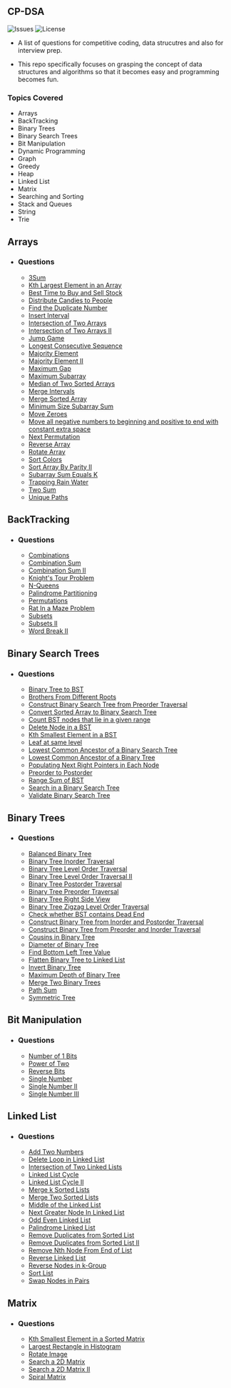 ## CP-DSA

![Issues](https://img.shields.io/github/issues/thisisnitish/cp-dsa)
![License](https://img.shields.io/github/license/thisisnitish/cp-dsa)

* A list of questions for competitive coding, data strucutres and also for interview prep.

* This repo specifically focuses on grasping the concept of data structures and algorithms so that it becomes easy and programming becomes fun.

### Topics Covered
* Arrays
* BackTracking
* Binary Trees
* Binary Search Trees
* Bit Manipulation
* Dynamic Programming
* Graph
* Greedy
* Heap
* Linked List
* Matrix
* Searching and Sorting
* Stack and Queues
* String
* Trie


## Arrays
* ### Questions
    * [3Sum](https://github.com/thisisnitish/cp-dsa/blob/main/Arrays/3sum.cpp)
    * [Kth Largest Element in an Array](https://github.com/thisisnitish/cp-dsa/blob/main/Arrays/Kth_Largest_Element_in_an_Array.cpp)
    * [Best Time to Buy and Sell Stock](https://github.com/thisisnitish/cp-dsa/blob/main/Arrays/besttimetobuysellstock.cpp)
    * [Distribute Candies to People](https://github.com/thisisnitish/cp-dsa/blob/main/Arrays/distributecandiestopeople.cpp)
    * [Find the Duplicate Number](https://github.com/thisisnitish/cp-dsa/blob/main/Arrays/findduplicatenumber.cpp)
    * [Insert Interval](https://github.com/thisisnitish/cp-dsa/blob/main/Arrays/insertintervals.cpp)
    * [Intersection of Two Arrays](https://github.com/thisisnitish/cp-dsa/blob/main/Arrays/intersectionoftwoarrays.cpp)
    * [Intersection of Two Arrays II](https://github.com/thisisnitish/cp-dsa/blob/main/Arrays/intersectionoftwoarraysii.cpp)
    * [Jump Game](https://github.com/thisisnitish/cp-dsa/blob/main/Arrays/jumpgame.cpp)
    * [Longest Consecutive Sequence](https://github.com/thisisnitish/cp-dsa/blob/main/Arrays/longestconsecutivesubsq.cpp)
    * [Majority Element](https://github.com/thisisnitish/cp-dsa/blob/main/Arrays/majorityelement.cpp)
    * [Majority Element II](https://github.com/thisisnitish/cp-dsa/blob/main/Arrays/majorityelementii.cpp)
    * [Maximum Gap](https://github.com/thisisnitish/cp-dsa/blob/main/Arrays/maximumgap.cpp)
    * [Maximum Subarray](https://github.com/thisisnitish/cp-dsa/blob/main/Arrays/maximumsubarray.cpp)
    * [Median of Two Sorted Arrays](https://github.com/thisisnitish/cp-dsa/blob/main/Arrays/medianoftwosortedarray.cpp)
    * [Merge Intervals](https://github.com/thisisnitish/cp-dsa/blob/main/Arrays/mergeintervals.cpp)
    * [Merge Sorted Array](https://github.com/thisisnitish/cp-dsa/blob/main/Arrays/mergesortedarray.cpp)
    * [Minimum Size Subarray Sum](https://github.com/thisisnitish/cp-dsa/blob/main/Arrays/minimumsizesubarray.cpp)
    * [Move Zeroes](https://github.com/thisisnitish/cp-dsa/blob/main/Arrays/moveZeros.cpp)
    * [Move all negative numbers to beginning and positive to end with constant extra space](https://github.com/thisisnitish/cp-dsa/blob/main/Arrays/moveposneg.cpp)
    * [Next Permutation](https://github.com/thisisnitish/cp-dsa/blob/main/Arrays/nextpermutation.cpp)
    * [Reverse Array](https://github.com/thisisnitish/cp-dsa/blob/main/Arrays/reversearray.cpp)
    * [Rotate Array](https://github.com/thisisnitish/cp-dsa/blob/main/Arrays/rotatearray.cpp)
    * [Sort Colors](https://github.com/thisisnitish/cp-dsa/blob/main/Arrays/sortColors.cpp)
    * [Sort Array By Parity II](https://github.com/thisisnitish/cp-dsa/blob/main/Arrays/sortarraybyparityii.cpp)
    * [Subarray Sum Equals K](https://github.com/thisisnitish/cp-dsa/blob/main/Arrays/subarraysumequalsk.cpp)
    * [Trapping Rain Water](https://github.com/thisisnitish/cp-dsa/blob/main/Arrays/trappingrainwater.cpp)
    * [Two Sum](https://github.com/thisisnitish/cp-dsa/blob/main/Arrays/twosum.cpp)
    * [Unique Paths](https://github.com/thisisnitish/cp-dsa/blob/main/Arrays/uniquepaths.cpp)

## BackTracking
* ### Questions
    * [Combinations](https://github.com/thisisnitish/cp-dsa/blob/main/BackTracking/combinations.cpp)
    * [Combination Sum](https://github.com/thisisnitish/cp-dsa/blob/main/BackTracking/combinationsum.cpp)
    * [Combination Sum II](https://github.com/thisisnitish/cp-dsa/blob/main/BackTracking/combinationsumii.cpp)
    * [Knight's Tour Problem](https://github.com/thisisnitish/cp-dsa/blob/main/BackTracking/knightstourproblem.cpp)
    * [N-Queens](https://github.com/thisisnitish/cp-dsa/blob/main/BackTracking/nqueens.cpp)
    * [Palindrome Partitioning](https://github.com/thisisnitish/cp-dsa/blob/main/BackTracking/palindromepartitioning.cpp)
    * [Permutations](https://github.com/thisisnitish/cp-dsa/blob/main/BackTracking/permutations.cpp)
    * [Rat In a Maze Problem](https://github.com/thisisnitish/cp-dsa/blob/main/BackTracking/ratinamaze.cpp)
    * [Subsets](https://github.com/thisisnitish/cp-dsa/blob/main/BackTracking/subsets.cpp)
    * [Subsets II](https://github.com/thisisnitish/cp-dsa/blob/main/BackTracking/subsetsii.cpp)
    * [Word Break II](https://github.com/thisisnitish/cp-dsa/blob/main/BackTracking/wordbreakii.cpp)

## Binary Search Trees
* ### Questions
    * [Binary Tree to BST](https://github.com/thisisnitish/cp-dsa/blob/main/BinarySearchTrees/binarytreetobst.cpp)    
    * [Brothers From Different Roots](https://github.com/thisisnitish/cp-dsa/blob/main/BinarySearchTrees/brothersfromdifferentroots.cpp)    
    * [Construct Binary Search Tree from Preorder Traversal](https://github.com/thisisnitish/cp-dsa/blob/main/BinarySearchTrees/constructbinarysearchtreefrompreordertraversal.cpp)   
    * [Convert Sorted Array to Binary Search Tree](https://github.com/thisisnitish/cp-dsa/blob/main/BinarySearchTrees/convertsortedarraytobinarysearchtree.cpp)   
    * [Count BST nodes that lie in a given range](https://github.com/thisisnitish/cp-dsa/blob/main/BinarySearchTrees/countbstnodethatlieinagivenrange.cpp)   
    * [Delete Node in a BST](https://github.com/thisisnitish/cp-dsa/blob/main/BinarySearchTrees/deletenodeinabst.cpp)   
    * [Kth Smallest Element in a BST](https://github.com/thisisnitish/cp-dsa/blob/main/BinarySearchTrees/kthsmallestelementinabst.cpp)   
    * [Leaf at same level](https://github.com/thisisnitish/cp-dsa/blob/main/BinarySearchTrees/leafatsamelevel.cpp)   
    * [Lowest Common Ancestor of a Binary Search Tree](https://github.com/thisisnitish/cp-dsa/blob/main/BinarySearchTrees/lowestcommonancestorofabinarysearchtree.cpp)   
    * [Lowest Common Ancestor of a Binary Tree](https://github.com/thisisnitish/cp-dsa/blob/main/BinarySearchTrees/lowestcommonancestorofabinarytree.cpp)   
    * [Populating Next Right Pointers in Each Node](https://github.com/thisisnitish/cp-dsa/blob/main/BinarySearchTrees/populatingnextrightpointerineachnode.cpp)   
    * [Preorder to Postorder](https://github.com/thisisnitish/cp-dsa/blob/main/BinarySearchTrees/preordertopostorder.cpp)   
    * [Range Sum of BST](https://github.com/thisisnitish/cp-dsa/blob/main/BinarySearchTrees/rangesumofbst.cpp)   
    * [Search in a Binary Search Tree](https://github.com/thisisnitish/cp-dsa/blob/main/BinarySearchTrees/searchinabinarytree.cpp)   
    * [Validate Binary Search Tree](https://github.com/thisisnitish/cp-dsa/blob/main/BinarySearchTrees/validatebinarysearchtree.cpp)

## Binary Trees
* ### Questions
    * [Balanced Binary Tree](https://github.com/thisisnitish/cp-dsa/blob/main/BinaryTrees/balancedbinarytree.cpp)
    * [Binary Tree Inorder Traversal](https://github.com/thisisnitish/cp-dsa/blob/main/BinaryTrees/binarytreeinordertraversal.cpp)
    * [Binary Tree Level Order Traversal](https://github.com/thisisnitish/cp-dsa/blob/main/BinaryTrees/binarytreelevelordertraversal.cpp)
    * [Binary Tree Level Order Traversal II](https://github.com/thisisnitish/cp-dsa/blob/main/BinaryTrees/binarytreelevelordertraversalii.cpp)
    * [Binary Tree Postorder Traversal](https://github.com/thisisnitish/cp-dsa/blob/main/BinaryTrees/binarytreepostordertraversal.cpp)
    * [Binary Tree Preorder Traversal](https://github.com/thisisnitish/cp-dsa/blob/main/BinaryTrees/binarytreepreordertraversal.cpp)
    * [Binary Tree Right Side View](https://github.com/thisisnitish/cp-dsa/blob/main/BinaryTrees/binarytreerightsideview.cpp)
    * [Binary Tree Zigzag Level Order Traversal](https://github.com/thisisnitish/cp-dsa/blob/main/BinaryTrees/binarytreezigzaglevelordertraversal.cpp)
    * [Check whether BST contains Dead End](https://github.com/thisisnitish/cp-dsa/blob/main/BinaryTrees/checkwhetherbstcontainsdeadend.cpp)
    * [Construct Binary Tree from Inorder and Postorder Traversal](https://github.com/thisisnitish/cp-dsa/blob/main/BinaryTrees/constructbinarytreefrominorderandpostorder.cpp)
    * [Construct Binary Tree from Preorder and Inorder Traversal](https://github.com/thisisnitish/cp-dsa/blob/main/BinaryTrees/constructbinarytreefrompreorderandinorder.cpp)
    * [Cousins in Binary Tree](https://github.com/thisisnitish/cp-dsa/blob/main/BinaryTrees/cousinsinbinarytrees.cpp)
    * [Diameter of Binary Tree](https://github.com/thisisnitish/cp-dsa/blob/main/BinaryTrees/diameterofbinarytree.cpp)
    * [Find Bottom Left Tree Value](https://github.com/thisisnitish/cp-dsa/blob/main/BinaryTrees/findbottomlefttreevalue.cpp)
    * [Flatten Binary Tree to Linked List](https://github.com/thisisnitish/cp-dsa/blob/main/BinaryTrees/flattenbinarytreetolinkedlist.cpp)
    * [Invert Binary Tree](https://github.com/thisisnitish/cp-dsa/blob/main/BinaryTrees/invertbinarytree.cpp)
    * [Maximum Depth of Binary Tree](https://github.com/thisisnitish/cp-dsa/blob/main/BinaryTrees/maximumdepthofbinarytree.cpp)
    * [Merge Two Binary Trees](https://github.com/thisisnitish/cp-dsa/blob/main/BinaryTrees/mergetwobinarytrees.cpp)
    * [Path Sum](https://github.com/thisisnitish/cp-dsa/blob/main/BinaryTrees/pathsum.cpp)
    * [Symmetric Tree](https://github.com/thisisnitish/cp-dsa/blob/main/BinaryTrees/symmetrictree.cpp)

## Bit Manipulation
* ### Questions
    * [Number of 1 Bits](https://github.com/thisisnitish/cp-dsa/blob/main/BitManipulation/numberof1bits.cpp)
    * [Power of Two](https://github.com/thisisnitish/cp-dsa/blob/main/BitManipulation/powerof2.cpp)
    * [Reverse Bits](https://github.com/thisisnitish/cp-dsa/blob/main/BitManipulation/reversebits.cpp)
    * [Single Number](https://github.com/thisisnitish/cp-dsa/blob/main/BitManipulation/singlenumber.cpp)
    * [Single Number II](https://github.com/thisisnitish/cp-dsa/blob/main/BitManipulation/singlenumberii.cpp)
    * [Single Number III](https://github.com/thisisnitish/cp-dsa/blob/main/BitManipulation/singlenumberiii.cpp)

## Linked List
* ### Questions
    * [Add Two Numbers](https://github.com/thisisnitish/cp-dsa/blob/main/LinkedList/addtwonumbers.cpp)
    * [Delete Loop in Linked List](https://github.com/thisisnitish/cp-dsa/blob/main/LinkedList/deleteloopinlinkedlist.cpp)
    * [Intersection of Two Linked Lists](https://github.com/thisisnitish/cp-dsa/blob/main/LinkedList/intersectionoftwolinkedlist.cpp)
    * [Linked List Cycle](https://github.com/thisisnitish/cp-dsa/blob/main/LinkedList/linkedlistcycle.cpp)
    * [Linked List Cycle II](https://github.com/thisisnitish/cp-dsa/blob/main/LinkedList/linkedlistcycleii.cpp)
    * [Merge k Sorted Lists](https://github.com/thisisnitish/cp-dsa/blob/main/LinkedList/mergeksortedlist.cpp)
    * [Merge Two Sorted Lists](https://github.com/thisisnitish/cp-dsa/blob/main/LinkedList/mergetwosortedlist.cpp)
    * [Middle of the Linked List](https://github.com/thisisnitish/cp-dsa/blob/main/LinkedList/middleofthelinkedlist.cpp)
    * [Next Greater Node In Linked List](https://github.com/thisisnitish/cp-dsa/blob/main/LinkedList/nextgreaternodeinlinkedlist.cpp)
    * [Odd Even Linked List](https://github.com/thisisnitish/cp-dsa/blob/main/LinkedList/oddevenlinkedlist.cpp)
    * [Palindrome Linked List](https://github.com/thisisnitish/cp-dsa/blob/main/LinkedList/palindromelinkedlist.cpp)
    * [Remove Duplicates from Sorted List](https://github.com/thisisnitish/cp-dsa/blob/main/LinkedList/removeduplicatesfromsortedlist.cpp)
    * [Remove Duplicates from Sorted List II](https://github.com/thisisnitish/cp-dsa/blob/main/LinkedList/removeduplicatesfromsortedlistii.cpp)
    * [Remove Nth Node From End of List](https://github.com/thisisnitish/cp-dsa/blob/main/LinkedList/removenthnodefromendoflinkedlist.cpp)
    * [Reverse Linked List](https://github.com/thisisnitish/cp-dsa/blob/main/LinkedList/reverselinkedlist.cpp)
    * [Reverse Nodes in k-Group](https://github.com/thisisnitish/cp-dsa/blob/main/LinkedList/reversenodesinkgroup.cpp)
    * [Sort List](https://github.com/thisisnitish/cp-dsa/blob/main/LinkedList/sortList.cpp)
    * [Swap Nodes in Pairs](https://github.com/thisisnitish/cp-dsa/blob/main/LinkedList/swapnodesinpairs.cpp)

## Matrix
* ### Questions
    * [Kth Smallest Element in a Sorted Matrix](https://github.com/thisisnitish/cp-dsa/blob/main/Matrix/kthsmallestelementinasortedmatrix.cpp)
    * [Largest Rectangle in Histogram](https://github.com/thisisnitish/cp-dsa/blob/main/Matrix/largestrectangleinhistogram.cpp)
    * [Rotate Image](https://github.com/thisisnitish/cp-dsa/blob/main/Matrix/rotateimage.cpp)
    * [Search a 2D Matrix](https://github.com/thisisnitish/cp-dsa/blob/main/Matrix/searcha2dmatrix.cpp)
    * [Search a 2D Matrix II](https://github.com/thisisnitish/cp-dsa/blob/main/Matrix/searcha2dmatrixii.cpp)
    * [Spiral Matrix](https://github.com/thisisnitish/cp-dsa/blob/main/Matrix/spiralmatrix.cpp)
    